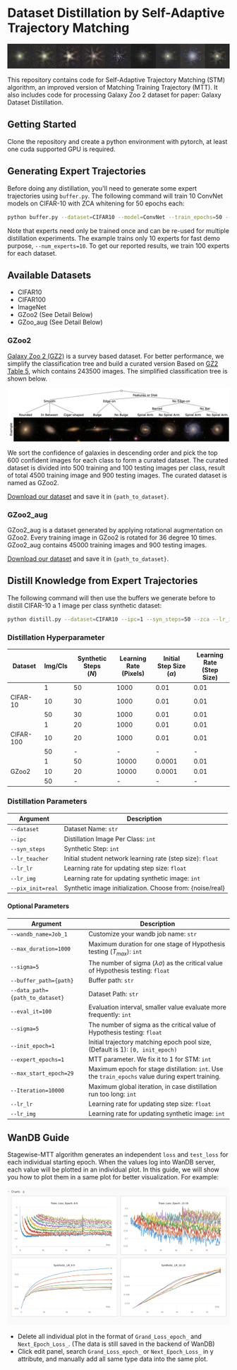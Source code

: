 # Dataset Distillation by Self-Adaptive Trajectory Matching

![gz2_1ipc_aug_noise](docs/gz2_1ipc_aug_noise.png)

This repository contains code for Self-Adaptive Trajectory Matching (STM) algorithm, an improved version of Matching Training Trajectory (MTT). It also includes code for processing Galaxy Zoo 2 dataset for paper: Galaxy Dataset Distillation.

## Getting Started

Clone the repository and create a python environment with pytorch, at least one cuda supported GPU is required.

## Generating Expert Trajectories

Before doing any distillation, you'll need to generate some expert trajectories using `buffer.py`. The following command will train 10 ConvNet models on CIFAR-10 with ZCA whitening for 50 epochs each:

```bash
python buffer.py --dataset=CIFAR10 --model=ConvNet --train_epochs=50 --num_experts=10 --zca --buffer_path={path_to_buffer_storage} --data_path={path_to_dataset}
```

Note that experts need only be trained once and can be re-used for multiple distillation experiments. The example trains only 10 experts for fast demo purpose, `--num_experts=10`. To get our reported results, we train 100 experts for each dataset.

## Available Datasets

* CIFAR10
* CIFAR100
* ImageNet
* GZoo2 (See Detail Below)
* GZoo_aug (See Detail Below)

### GZoo2

[Galaxy Zoo 2 (GZ2)](https://academic.oup.com/mnras/article/435/4/2835/1022913) is a survey based dataset. For better performance, we simplify the classification tree and build a curated version Based on [GZ2 Table 5](https://data.galaxyzoo.org), which contains 243500 images. The simplified classification tree is shown below.

![Classification Tree](docs/gz2_tree_9_class.png)

We sort the confidence of galaxies in descending order and pick the top 600 confident images for each class to form a curated dataset. The curated dataset is divided into 500 training and 100 testing images per class, result of total 4500 training image and 900 testing images. The curated dataset is named as GZoo2.

[Download our dataset](https://drive.google.com/drive/folders/1Ax4hj-EwnASp2qOyH5Io5WQS5lL0lNJG?usp=sharing) and save it in `{path_to_dataset}`.

### GZoo2_aug

GZoo2_aug is a dataset generated by applying rotational augmentation on GZoo2. Every training image in GZoo2 is rotated for 36 degree 10 times. GZoo2_aug contains 45000 training images and 900 testing images.

[Download our dataset](https://drive.google.com/drive/folders/1Ax4hj-EwnASp2qOyH5Io5WQS5lL0lNJG?usp=sharing) and save it in `{path_to_dataset}`.

## Distill Knowledge from Expert Trajectories

The following command will then use the buffers we generate before to distill CIFAR-10 a 1 image per class synthetic dataset:

```bash
python distill.py --dataset=CIFAR10 --ipc=1 --syn_steps=50 --zca --lr_img=1000 --lr_teacher=0.01 --lr_lr=0.01 --buffer_path={path_to_buffer_storage} --data_path={path_to_dataset}
```

### Distillation Hyperparameter

| Dataset   | Img/Cls | Synthetic Steps <br />$(N)$ | Learning Rate <br />(Pixels) | Initial Step Size <br />$(\alpha)$ | Learning Rate <br />(Step Size) |
| --------- | ------- | --------------------------- | ---------------------------- | ---------------------------------- | ------------------------------- |
|           | 1       | 50                          | 1000                         | 0.01                               | 0.01                            |
| CIFAR-10  | 10      | 30                          | 1000                         | 0.01                               | 0.01                            |
|           | 50      | 30                          | 1000                         | 0.01                               | 0.01                            |
|           | 1       | 20                          | 1000                         | 0.01                               | 0.01                            |
| CIFAR-100 | 10      | 20                          | 1000                         | 0.01                               | 0.01                            |
|           | 50      | -                           | -                            | -                                  | -                               |
|           | 1       | 50                          | 10000                        | 0.0001                             | 0.01                            |
| GZoo2     | 10      | 20                          | 10000                        | 0.0001                             | 0.01                            |
|           | 50      | -                           | -                            | -                                  | -                               |

### Distillation Parameters

| Argument          | Description                                                |
| ----------------- | ---------------------------------------------------------- |
| `--dataset`       | Dataset Name: `str`                                        |
| `--ipc`           | Distillation Image Per Class: `int`                        |
| `--syn_steps`     | Synthetic Step: `int`                                      |
| `--lr_teacher`    | Initial student network learning rate (step size): `float` |
| `--lr_lr`         | Learning rate for updating step size: `float`              |
| `--lr_img`        | Learning rate for updating synthetic image: `int`          |
| `--pix_init=real` | Synthetic image initialization. Choose from: {noise/real}  |

#### Optional Parameters

| Argument                        | Description                                                                                       |
| ------------------------------- | ------------------------------------------------------------------------------------------------- |
| `--wandb_name=Job_1`            | Customize your wandb job name: `str`                                                              |
| `--max_duration=1000`           | Maximum duration for one stage of Hypothesis testing $(T_{max})$: `int`                           |
| `--sigma=5`                     | The number of sigma $(\lambda\sigma)$ as the critical value of Hypothesis testing: `float`        |
| `--buffer_path={path}`          | Buffer path: `str`                                                                                |
| `--data_path={path_to_dataset}` | Dataset Path: `str`                                                                               |
| `--eval_it=100`                 | Evaluation interval, smaller value evaluate more frequently: `int`                                |
| `--sigma=5`                     | The number of sigma as the critical value of Hypothesis testing: `float`                          |
| `--init_epoch=1`                | Initial trajectory matching epoch pool size, (Default is 1): `[0, init_epoch)`                    |
| `--expert_epochs=1`             | MTT parameter. We fix it to 1 for STM: `int`                                                      |
| `--max_start_epoch=29`          | Maximum epoch for stage distillation: `int`. Use the `train_epochs` value during expert training. |
| `--Iteration=10000`             | Maximum global iteration, in case distillation run too long: `int`                                |
| `--lr_lr`                       | Learning rate for updating step size: `float`                                                     |
| `--lr_img`                      | Learning rate for updating synthetic image: `int`                                                 |

## WanDB Guide

Stagewise-MTT algorithm generates an independent `loss` and `test_loss` for each individual starting epoch. When the values log into WanDB server, each value will be plotted in an individual plot. In this guide, we will show you how to plot them in a same plot for better visualization. For example:

![WanDB](docs/wandb_example.png)

* Delete all individual plot in the format of `Grand_Loss_epoch_` and `Next_Epoch_Loss_`. (The data is still saved in the backend of WanDB)
* Click edit panel, search `Grand_Loss_epoch_` or `Next_Epoch_Loss_` in y attribute, and manually add all same type data into the same plot.
